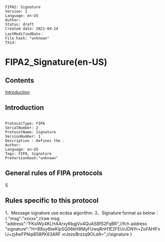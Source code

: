 ```
FIPA2: Signature
Version: 1
Language: en-US
Author: 
Status: draft
Created date: 2021-04-24
LastModifiedDate：
File hash: "unknown"
TXid: 
```

# FIPA2_Signature(en-US)

## Contents

[Introduction](#introduction)




## Introduction

```

ProtocolType: FIPA
SerialNumber: 2
ProtocolName: Signature
VersionNumber: 1
Description : Defines the .
Author: 
Language: en-US
Tags: FIPA, Signature
PreVersionHash:"unknown"

```

## General rules of FIPA protocols
S
## Rules specific to this protocol
1、Message signature use ecdsa algorithm.
2、Signature format as below：
   {
     "msg":"xxxxx",//raw msg
     "address":"FKsiWy4KLHAArxy6bgjVx4QuAS8fS2FqBR",//fch address
     "signature":"H+B8xy6lwKIpSQ06kH8MyFUwqRnH1E2FEUrJDNYr+ZoFAHlFxlJ+zj4wFPNqi658PK63ARF
vrJezoBrzzq9OLdA=",//signature
   }
